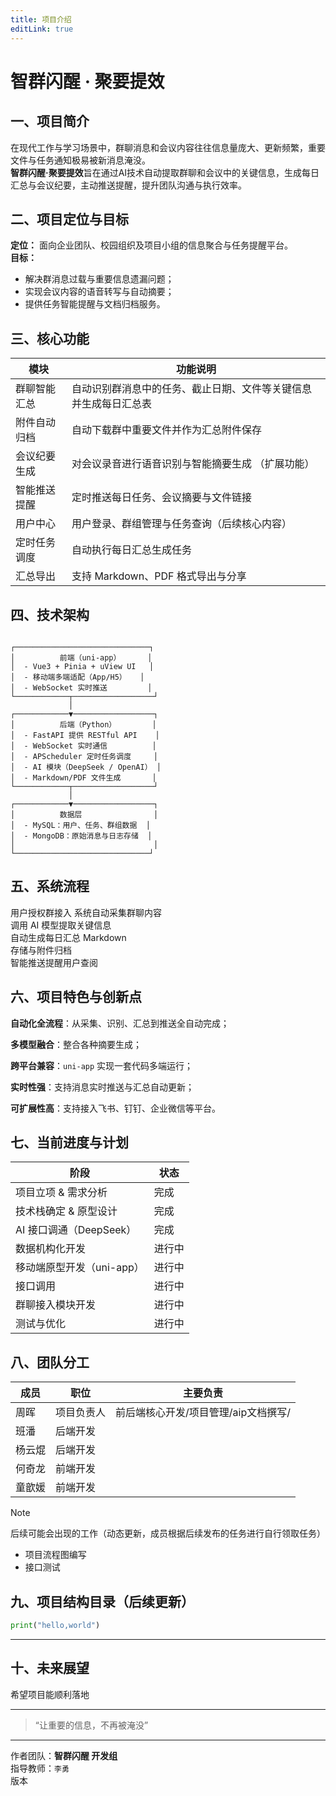 ```yaml
---
title: 项目介绍
editLink: true
---
```

# 智群闪醒 · 聚要提效

## 一、项目简介
在现代工作与学习场景中，群聊消息和会议内容往往信息量庞大、更新频繁，重要文件与任务通知极易被新消息淹没。  
**智群闪醒·聚要提效**旨在通过AI技术自动提取群聊和会议中的关键信息，生成每日汇总与会议纪要，主动推送提醒，提升团队沟通与执行效率。


## 二、项目定位与目标
**定位：** 面向企业团队、校园组织及项目小组的信息聚合与任务提醒平台。  
**目标：**
- 解决群消息过载与重要信息遗漏问题；  
- 实现会议内容的语音转写与自动摘要；  
- 提供任务智能提醒与文档归档服务。


## 三、核心功能

| 模块 | 功能说明 |
|------|-----------|
| 群聊智能汇总 | 自动识别群消息中的任务、截止日期、文件等关键信息并生成每日汇总表 |
| 附件自动归档 | 自动下载群中重要文件并作为汇总附件保存 |
| 会议纪要生成 | 对会议录音进行语音识别与智能摘要生成 （扩展功能）|
| 智能推送提醒 | 定时推送每日任务、会议摘要与文件链接 |
| 用户中心 | 用户登录、群组管理与任务查询（后续核心内容） |
|  定时任务调度 | 自动执行每日汇总生成任务 |
| 汇总导出 | 支持 Markdown、PDF 格式导出与分享 |

## 四、技术架构

```text

┌──────────────────────────────┐
│          前端（uni-app）      │
│  - Vue3 + Pinia + uView UI   │
│  - 移动端多端适配（App/H5）   │
│  - WebSocket 实时推送         │
└────────────┬──────────────────┘
             │
┌────────────▼──────────────────┐
│          后端（Python）        │
│  - FastAPI 提供 RESTful API    │
│  - WebSocket 实时通信          │
│  - APScheduler 定时任务调度     │
│  - AI 模块（DeepSeek / OpenAI） │
│  - Markdown/PDF 文件生成       │
└────────────┬──────────────────┘
             │
┌────────────▼──────────────────┐
│          数据层                │
│  - MySQL：用户、任务、群组数据  │
│  - MongoDB：原始消息与日志存储  │
│                               │
└──────────────────────────────┘
```


## 五、系统流程
用户授权群接入 
系统自动采集群聊内容  
调用 AI 模型提取关键信息  
自动生成每日汇总 Markdown  
存储与附件归档  
智能推送提醒用户查阅  

##  六、项目特色与创新点
 **自动化全流程**：从采集、识别、汇总到推送全自动完成；

 **多模型融合**：整合各种摘要生成；

 **跨平台兼容**：`uni-app` 实现一套代码多端运行；

 **实时性强**：支持消息实时推送与汇总自动更新；

 **可扩展性高**：支持接入飞书、钉钉、企业微信等平台。


## 七、当前进度与计划

| 阶段 | 状态 |
|------|-----|
| 项目立项 & 需求分析 | 完成 |
| 技术栈确定 & 原型设计 |完成 |
| AI 接口调通（DeepSeek）  |完成 |
| 数据机构化开发 |进行中 |
| 移动端原型开发（uni-app）| 进行中 |
| 接口调用 |进行中 |
| 群聊接入模块开发 |进行中 |
|  测试与优化 | 进行中 |


## 八、团队分工<Badge type="warning" text="beta" />

| 成员 | 职位 | 主要负责|
|------|-----------|----
| 周晖 | 项目负责人  |前后端核心开发/项目管理/aip文档撰写/|
| 班潘 | 后端开发 |
| 杨云焜 | 后端开发 |
| 何奇龙  | 前端开发 |
| 童歆媛 | 前端开发 |
> [!NOTE]
> 后续可能会出现的工作（动态更新，成员根据后续发布的任务进行自行领取任务）
> - 项目流程图编写
> - 接口测试


## 九、项目结构目录（后续更新）

```python
print("hello,world")
```

---

## 十、未来展望
希望项目能顺利落地

---

> “让重要的信息，不再被淹没”

---

作者团队：**智群闪醒 开发组**  
指导教师：`李勇`  
版本<Badge type="tip" text="^0.1" />

